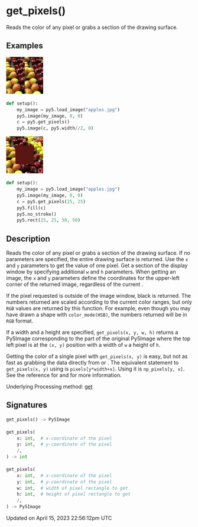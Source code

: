 # get_pixels()

Reads the color of any pixel or grabs a section of the drawing surface.

## Examples

<div class="example-table">

<div class="example-row"><div class="example-cell-image">

![example picture for get_pixels()](/images/reference/Sketch_get_pixels_0.png)

</div><div class="example-cell-code">

```python
def setup():
    my_image = py5.load_image("apples.jpg")
    py5.image(my_image, 0, 0)
    c = py5.get_pixels()
    py5.image(c, py5.width//2, 0)
```

</div></div>

<div class="example-row"><div class="example-cell-image">

![example picture for get_pixels()](/images/reference/Sketch_get_pixels_1.png)

</div><div class="example-cell-code">

```python
def setup():
    my_image = py5.load_image("apples.jpg")
    py5.image(my_image, 0, 0)
    c = py5.get_pixels(25, 25)
    py5.fill(c)
    py5.no_stroke()
    py5.rect(25, 25, 50, 50)
```

</div></div>

</div>

## Description

Reads the color of any pixel or grabs a section of the drawing surface. If no parameters are specified, the entire drawing surface is returned. Use the `x` and `y` parameters to get the value of one pixel. Get a section of the display window by specifying additional `w` and `h` parameters. When getting an image, the `x` and `y` parameters define the coordinates for the upper-left corner of the returned image, regardless of the current [](sketch_image_mode).

If the pixel requested is outside of the image window, black is returned. The numbers returned are scaled according to the current color ranges, but only `RGB` values are returned by this function. For example, even though you may have drawn a shape with `color_mode(HSB)`, the numbers returned will be in `RGB` format.

If a width and a height are specified, `get_pixels(x, y, w, h)` returns a Py5Image corresponding to the part of the original Py5Image where the top left pixel is at the `(x, y)` position with a width of `w` a height of `h`.

Getting the color of a single pixel with `get_pixels(x, y)` is easy, but not as fast as grabbing the data directly from [](sketch_pixels) or [](sketch_np_pixels). The equivalent statement to `get_pixels(x, y)` using [](sketch_pixels) is `pixels[y*width+x]`. Using [](sketch_np_pixels) it is `np_pixels[y, x]`. See the reference for [](sketch_pixels) and [](sketch_np_pixels) for more information.

Underlying Processing method: [get](https://processing.org/reference/get_.html)

## Signatures

```python
get_pixels() -> Py5Image

get_pixels(
    x: int,  # x-coordinate of the pixel
    y: int,  # y-coordinate of the pixel
    /,
) -> int

get_pixels(
    x: int,  # x-coordinate of the pixel
    y: int,  # y-coordinate of the pixel
    w: int,  # width of pixel rectangle to get
    h: int,  # height of pixel rectangle to get
    /,
) -> Py5Image
```

Updated on April 15, 2023 22:56:12pm UTC

